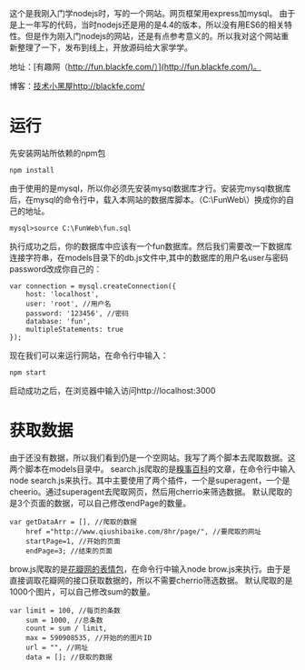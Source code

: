 
这个是我刚入门学nodejs时，写的一个网站。网页框架用express加mysql。
由于是上一年写的代码，当时nodejs还是用的是4.4的版本，所以没有用ES6的相关特性。但是作为刚入门nodejs的网站，还是有点参考意义的。所以我对这个网站重新整理了一下，发布到线上，开放源码给大家学学。

地址：[有趣网（http://fun.blackfe.com/）](http://fun.blackfe.com/)。

博客：[技术小黑屋http://blackfe.com/](http://blackfe.com/)

# 运行
先安装网站所依赖的npm包  

```
npm install
```

由于使用的是mysql，所以你必须先安装mysql数据库才行。安装完mysql数据库后，在mysql的命令行中，载入本网站的数据库脚本。（C:\FunWeb\）换成你的自己的地址。

```
mysql>source C:\FunWeb\fun.sql
```

执行成功之后，你的数据库中应该有一个fun数据库。然后我们需要改一下数据库连接字符串，在models目录下的db.js文件中,其中的数据库的用户名user与密码password改成你自己的：

```
var connection = mysql.createConnection({
    host: 'localhost',
    user: 'root', //用户名
    password: '123456', //密码
    database: 'fun',
    multipleStatements: true
});
```

现在我们可以来运行网站，在命令行中输入：

```
npm start
```

启动成功之后，在浏览器中输入访问http://localhost:3000

# 获取数据
由于还没有数据，所以我们看到仍是一个空网站。我写了两个脚本去爬取数据。这两个脚本在models目录中。
search.js爬取的是[糗事百科](http://www.qiushibaike.com/)的文章，在命令行中输入node search.js来执行。其中主要使用了两个插件，一个是superagent，一个是cheerio。通过superagent去爬取网页，然后用cherrio来筛选数据。
默认爬取的是3个页面的数据，可以自己修改endPage的数量。

```
var getDataArr = [], //爬取的数据
    href ="http://www.qiushibaike.com/8hr/page/", //要爬取的网址
    startPage=1, //开始的页面
    endPage=3; //结束的页面
```

brow.js爬取的是[花瓣网的表情包](http://huaban.com/boards/16886057//?md=newbn&funny)，在命令行中输入node brow.js来执行。由于是直接调取花瓣网的接口获取数据的，所以不需要cherrio筛选数据。
默认爬取的是1000个图片，可以自己修改sum的数量。

```
var limit = 100, //每页的条数
    sum = 1000, //总条数
    count = sum / limit,
    max = 590908535, //开始的的图片ID
    url = "", //网址
    data = []; //获取的数据
```